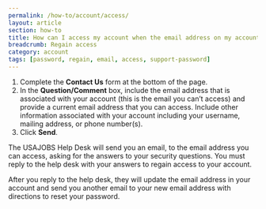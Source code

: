 ```yaml
---
permalink: /how-to/account/access/
layout: article
section: how-to
title: How can I access my account when the email address on my account is no longer valid?
breadcrumb: Regain access
category: account
tags: [password, regain, email, access, support-password]
---
```


1. Complete the **Contact Us** form at the bottom of the page.
2. In the **Question/Comment** box, include the email address that is associated with your account (this is the email you can’t access) and provide a current email address that you can access. Include other information associated with your account including your username, mailing address, or phone number(s).
3.	Click **Send**.

The USAJOBS Help Desk will send you an email, to the email address you can access, asking for the answers to your security questions. You must reply to the help desk with your answers to regain access to your account.

After you reply to the help desk, they will update the email address in your account and send you another email to your new email address with directions to reset your password.
